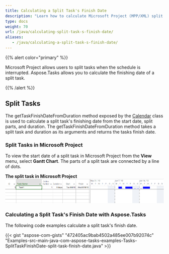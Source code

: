 ```yaml
---
title: Calculating a Split Task's Finish Date
description: "Learn how to calculate Microsoft Project (MPP/XML) split task's finish dates using Aspose.Tasks for Java."
type: docs
weight: 70
url: /java/calculating-split-task-s-finish-date/
aliases:
   - /java/calculating-a-split-task-s-finish-date/
---
```


{{% alert color="primary" %}}

Microsoft Project allows users to split tasks when the schedule is interrupted. Aspose.Tasks allows you to calculate the finishing date of a split task.

{{% /alert %}}

## **Split Tasks**
The getTaskFinishDateFromDuration method exposed by the [Calendar](https://apireference.aspose.com/tasks/java/com.aspose.tasks/calendar) class is used to calculate a split task's finishing date from the start date, split parts, and duration. The getTaskFinishDateFromDuration method takes a split task and duration as its arguments and returns the tasks finish date.

### **Split Tasks in Microsoft Project**
To view the start date of a split task in Microsoft Project from the **View** menu, select **Gantt Chart**. The parts of a split task are connected by a line of dots.

**The split task in Microsoft Project**
![split task in Microsoft Project](Split-Tasks-001.png)

### **Calculating a Split Task's Finish Date with Aspose.Tasks**
The following code examples calculate a split task's finish date.

{{< gist "aspose-com-gists" "472405ac9bab4502a485ee007b92074c" "Examples-src-main-java-com-aspose-tasks-examples-Tasks-SplitTaskFinishDate-split-task-finish-date.java" >}}
